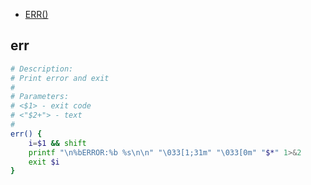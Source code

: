 * [ERR()](https://github.com/mscalindt/shell-glossary#err)

## err

```sh
# Description:
# Print error and exit
#
# Parameters:
# <$1> - exit code
# <"$2+"> - text
#
err() {
    i=$1 && shift
    printf "\n%bERROR:%b %s\n\n" "\033[1;31m" "\033[0m" "$*" 1>&2
    exit $i
}
```
